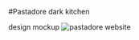 #Pastadore dark kitchen 

design mockup 
![pastadore website](/relative/path/to/img.jpg?raw=true "Optional Title")
